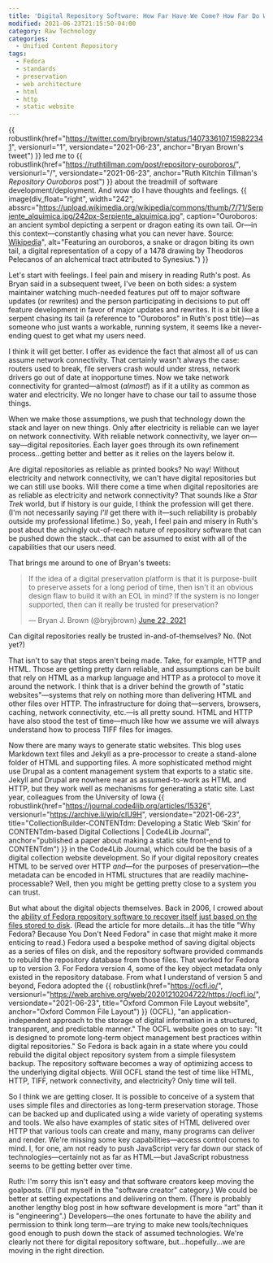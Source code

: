 ```yaml
---
title: 'Digital Repository Software: How Far Have We Come? How Far Do We Have to Go?'
modified: 2021-06-23T21:15:50-04:00
category: Raw Technology
categories:
  - Unified Content Repository
tags:
  - Fedora
  - standards
  - preservation
  - web architecture
  - html
  - http
  - static website
---
```


{{ robustlink(href="https://twitter.com/bryjbrown/status/1407336107159822341", versionurl="1", versiondate="2021-06-23", anchor="Bryan Brown's tweet") }} led me to {{ robustlink(href="https://ruthtillman.com/post/repository-ouroboros/", versionurl="/", versiondate="2021-06-23", anchor="Ruth Kitchin Tillman's <i>Repository Ouroboros</i> post") }} about the treadmill of software development/deployment.
And wow do I have thoughts and feelings.
{{ image(div_float="right", width="242", abssrc="https://upload.wikimedia.org/wikipedia/commons/thumb/7/71/Serpiente_alquimica.jpg/242px-Serpiente_alquimica.jpg", caption="Ouroboros: an ancient symbol depicting a serpent or dragon eating its own tail. Or—in this context—constantly chasing what you can never have. Source: <a href='https://en.wikipedia.org/wiki/Ouroboros'>Wikipedia</a>", alt="Featuring an ouroboros, a snake or dragon biting its own tail, a digital representation of a copy of a 1478 drawing by Theodoros Pelecanos of an alchemical tract attributed to Synesius.") }}

Let's start with feelings.
I feel pain and misery in reading Ruth's post.
As Bryan said in a subsequent tweet, I've been on both sides: a system maintainer watching much-needed features put off to major software updates (or rewrites) and the person participating in decisions to put off feature development in favor of major updates and rewrites.
It is a bit like a serpent chasing its tail (a reference to "Ouroboros" in Ruth's post title)—as someone who just wants a workable, running system, it seems like a never-ending quest to get what my users need.

I think it will get better.
I offer as evidence the fact that almost all of us can assume network connectivity.
That certainly wasn't always the case: routers used to break, file servers crash would under stress, network drivers go out of date at inopportune times.
Now we take network connectivity for granted—almost (_almost!_) as if it a utility as common as water and electricity.
We no longer have to chase our tail to assume those things.

When we make those assumptions, we push that technology down the stack and layer on new things.
Only after electricity is reliable can we layer on network connectivity.
With reliable network connectivity, we layer on—say—digital repositories.
Each layer goes through its own refinement process...getting better and better as it relies on the layers below it.

Are digital repositories as reliable as printed books?
No way! 
Without electricity and network connectivity, we can't have digital repositories but we can still use books.
Will there come a time when digital repositories are as reliable as electricity and network connectivity?
That sounds like a _Star Trek_ world, but if history is our guide, I think the profession will get there.
(I'm not necessarily saying _I'll_ get there with it—such reliability is probably outside my professional lifetime.)
So, yeah, I feel pain and misery in Ruth's post about the achingly out-of-reach nature of repository software that can be pushed down the stack...that can be assumed to exist with all of the capabilities that our users need.

That brings me around to one of Bryan's tweets:
<blockquote class="twitter-tweet"><p lang="en" dir="ltr">If the idea of a digital preservation platform is that it is purpose-built to preserve assets for a long period of time, then isn&#39;t it an obvious design flaw to build it with an EOL in mind? If the system is no longer supported, then can it really be trusted for preservation?</p>&mdash; Bryan J. Brown (@bryjbrown) <a href="https://twitter.com/bryjbrown/status/1407338577332158464?ref_src=twsrc%5Etfw">June 22, 2021</a></blockquote> <script async src="https://platform.twitter.com/widgets.js" charset="utf-8"></script> 

Can digital repositories really be trusted in-and-of-themselves?
No.
(Not yet?)

That isn't to say that steps aren't being made.
Take, for example, HTTP and HTML.
Those are getting pretty darn reliable, and assumptions can be built that rely on HTML as a markup language and HTTP as a protocol to move it around the network.
I think that is a driver behind the growth of "static websites"—systems that rely on nothing more than delivering HTML and other files over HTTP.
The infrastructure for doing that—servers, browsers, caching, network connectivity, etc.—is all pretty sound.
HTML and HTTP have also stood the test of time—much like how we assume we will always understand how to process TIFF files for images. 

Now there are many ways to generate static websites.
This blog uses Markdown text files and Jekyll as a pre-processor to create a stand-alone folder of HTML and supporting files.
A more sophisticated method might use Drupal as a content management system that exports to a static site.
Jekyll and Drupal are nowhere near as assumed-to-work as HTML and HTTP, but they work well as mechanisms for generating a static site.
Last year, colleagues from the University of Iowa {{ robustlink(href="https://journal.code4lib.org/articles/15326", versionurl="https://archive.li/wip/cIU9H", versiondate="2021-06-23", title="CollectionBuilder-CONTENTdm: Developing a Static Web ‘Skin’ for CONTENTdm-based Digital Collections | Code4Lib Journal", anchor="published a paper about making a static site front-end to CONTENTdm") }} in the Code4Lib Journal, which could be the basis of a digital collection website development.
So if your digital repository creates HTML to be served over HTTP _and_—for the purposes of preservation—the metadata can be encoded in HTML structures that are readily machine-processable?
Well, then you might be getting pretty close to a system you can trust.

But what about the digital objects themselves.
Back in 2006, I crowed about the <a href="https://dltj.org/article/why-fedora-because-you-dont-need-fedora" title="Why Fedora? Because You Don't Need Fedora | Disruptive Library Technology Jester">ability of Fedora repository software to recover itself just based on the files stored to disk</a>.
(Read the article for more details...it has the title "Why Fedora?  Because You Don't Need Fedora" in case that might make it more enticing to read.)
Fedora used a bespoke method of saving digital objects as a series of files on disk, and the repository software provided commands to rebuild the repository database from those files.
That worked for Fedora up to version 3.
For Fedora version 4, some of the key object metadata only existed in the repository database.
From what I understand of version 5 and beyond, Fedora adopted the {{ robustlink(href="https://ocfl.io/", versionurl="https://web.archive.org/web/20201210204722/https://ocfl.io/", versiondate="2021-06-23", title="Oxford Common File Layout website", anchor="Oxford Common File Layout") }} (OCFL), "an application-independent approach to the storage of digital information in a structured, transparent, and predictable manner."
The OCFL website goes on to say: "It is designed to promote long-term object management best practices within digital repositories."
So Fedora is back again in a state where you could rebuild the digital object repository system from a simple filesystem backup.
The repository software becomes a way of optimizing access to the underlying digital objects.
Will OCFL stand the test of time like HTML, HTTP, TIFF, network connectivity, and electricity?
Only time will tell.

So I think we are getting closer.
It is possible to conceive of a system that uses simple files and directories as long-term preservation storage.
Those can be backed up and duplicated using a wide variety of operating systems and tools.
We also have examples of static sites of HTML delivered over HTTP that various tools can create and many, many programs can deliver and render.
We're missing some key capabilities—access control comes to mind.
I, for one, am not ready to push JavaScript very far down our stack of technologies—certainly not as far as HTML—but JavaScript robustness seems to be getting better over time.

Ruth: I'm sorry this isn't easy and that software creators keep moving the goalposts.
(I'll put myself in the "software creator" category.)
We could be better at setting expectations and delivering on them.
(There is probably another lengthy blog post in how software development is more "art" than it is "engineering".)
Developers—the ones fortunate to have the ability and permission to think long term—are trying to make new tools/techniques good enough to push down the stack of assumed technologies.
We're clearly not there for digital repository software, but...hopefully...we are moving in the right direction.